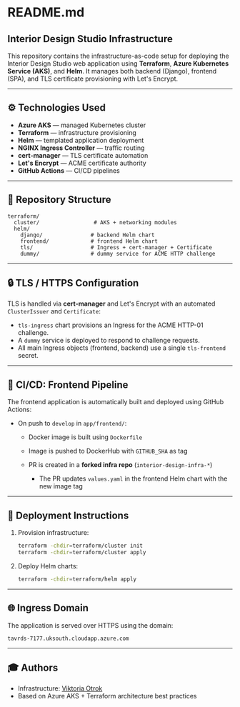# README.md

## Interior Design Studio Infrastructure

This repository contains the infrastructure-as-code setup for deploying the Interior Design Studio web application using **Terraform**, **Azure Kubernetes Service (AKS)**, and **Helm**. It manages both backend (Django), frontend (SPA), and TLS certificate provisioning with Let's Encrypt.

---

## ⚙️ Technologies Used

* **Azure AKS** — managed Kubernetes cluster
* **Terraform** — infrastructure provisioning
* **Helm** — templated application deployment
* **NGINX Ingress Controller** — traffic routing
* **cert-manager** — TLS certificate automation
* **Let's Encrypt** — ACME certificate authority
* **GitHub Actions** — CI/CD pipelines

---

## 📂 Repository Structure

```
terraform/
  cluster/                 # AKS + networking modules
  helm/
    django/               # backend Helm chart
    frontend/             # frontend Helm chart
    tls/                  # Ingress + cert-manager + Certificate
    dummy/                # dummy service for ACME HTTP challenge
```

---

## 🔒 TLS / HTTPS Configuration

TLS is handled via **cert-manager** and Let's Encrypt with an automated `ClusterIssuer` and `Certificate`:

* `tls-ingress` chart provisions an Ingress for the ACME HTTP-01 challenge.
* A `dummy` service is deployed to respond to challenge requests.
* All main Ingress objects (frontend, backend) use a single `tls-frontend` secret.

---

## 🚀 CI/CD: Frontend Pipeline

The frontend application is automatically built and deployed using GitHub Actions:

* On push to `develop` in `app/frontend/`:

  * Docker image is built using `Dockerfile`
  * Image is pushed to DockerHub with `GITHUB_SHA` as tag
  * PR is created in a **forked infra repo** (`interior-design-infra-*`)

    * The PR updates `values.yaml` in the frontend Helm chart with the new image tag

---

## 🔧 Deployment Instructions

1. Provision infrastructure:

   ```bash
   terraform -chdir=terraform/cluster init
   terraform -chdir=terraform/cluster apply
   ```

2. Deploy Helm charts:

   ```bash
   terraform -chdir=terraform/helm apply
   ```

---

## 🌐 Ingress Domain

The application is served over HTTPS using the domain:

```
tavrds-7177.uksouth.cloudapp.azure.com
```

---

## 🎓 Authors

* Infrastructure: [Viktoria Otrok](https://github.com/88victory88)
* Based on Azure AKS + Terraform architecture best practices

